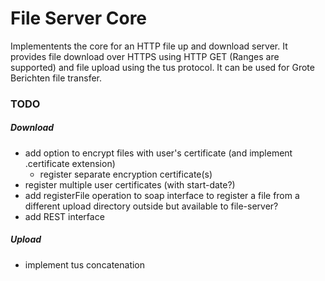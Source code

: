 # File Server Core

Implementents the core for an HTTP file up and download server. It provides file download over HTTPS using HTTP GET (Ranges are supported) and file upload using the tus protocol. It can be used for Grote Berichten file transfer.

### TODO

##### Download

* add option to encrypt files with user's certificate (and implement .certificate extension)
  * register separate encryption certificate(s)
* register multiple user certificates (with start-date?)
* add registerFile operation to soap interface to register a file from a different upload directory outside but available to file-server?
* add REST interface

##### Upload

* implement tus concatenation

